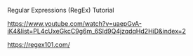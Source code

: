 Regular Expressions (RegEx) Tutorial

https://www.youtube.com/watch?v=uaepGvA-iK4&list=PL4cUxeGkcC9g6m_6Sld9Q4jzqdqHd2HiD&index=2

https://regex101.com/
